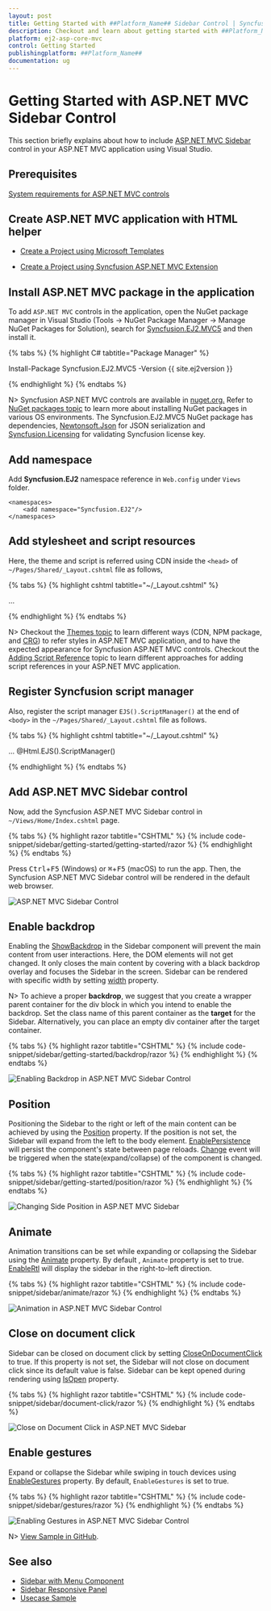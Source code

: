 ```yaml
---
layout: post
title: Getting Started with ##Platform_Name## Sidebar Control | Syncfusion
description: Checkout and learn about getting started with ##Platform_Name## Sidebar control of Syncfusion Essential JS 2 and more details.
platform: ej2-asp-core-mvc
control: Getting Started
publishingplatform: ##Platform_Name##
documentation: ug
---
```



# Getting Started with ASP.NET MVC Sidebar Control

This section briefly explains about how to include [ASP.NET MVC Sidebar](https://www.syncfusion.com/aspnet-mvc-ui-controls/sidebar) control in your ASP.NET MVC application using Visual Studio.

## Prerequisites

[System requirements for ASP.NET MVC controls](https://ej2.syncfusion.com/aspnetmvc/documentation/system-requirements)

## Create ASP.NET MVC application with HTML helper

* [Create a Project using Microsoft Templates](https://learn.microsoft.com/en-us/aspnet/mvc/overview/getting-started/introduction/getting-started#create-your-first-app)

* [Create a Project using Syncfusion ASP.NET MVC Extension](https://ej2.syncfusion.com/aspnetmvc/documentation/getting-started/project-template)

## Install ASP.NET MVC package in the application

To add `ASP.NET MVC` controls in the application, open the NuGet package manager in Visual Studio (Tools → NuGet Package Manager → Manage NuGet Packages for Solution), search for [Syncfusion.EJ2.MVC5](https://www.nuget.org/packages/Syncfusion.EJ2.MVC5) and then install it.

{% tabs %}
{% highlight C# tabtitle="Package Manager" %}

Install-Package Syncfusion.EJ2.MVC5 -Version {{ site.ej2version }}

{% endhighlight %}
{% endtabs %}

N> Syncfusion ASP.NET MVC controls are available in [nuget.org.](https://www.nuget.org/packages?q=syncfusion.EJ2) Refer to [NuGet packages topic](https://ej2.syncfusion.com/aspnetmvc/documentation/nuget-packages) to learn more about installing NuGet packages in various OS environments. The Syncfusion.EJ2.MVC5 NuGet package has dependencies, [Newtonsoft.Json](https://www.nuget.org/packages/Newtonsoft.Json/) for JSON serialization and [Syncfusion.Licensing](https://www.nuget.org/packages/Syncfusion.Licensing/) for validating Syncfusion license key.

## Add namespace

Add **Syncfusion.EJ2** namespace reference in `Web.config` under `Views` folder.

```
<namespaces>
    <add namespace="Syncfusion.EJ2"/>
</namespaces>
```

## Add stylesheet and script resources

Here, the theme and script is referred using CDN inside the `<head>` of `~/Pages/Shared/_Layout.cshtml` file as follows,

{% tabs %}
{% highlight cshtml tabtitle="~/_Layout.cshtml" %}

<head>
    ...
    <!-- Syncfusion ASP.NET MVC controls styles -->
    <link rel="stylesheet" href="https://cdn.syncfusion.com/ej2/{{ site.ej2version }}/fluent.css" />
    <!-- Syncfusion ASP.NET MVC controls scripts -->
    <script src="https://cdn.syncfusion.com/ej2/{{ site.ej2version }}/dist/ej2.min.js"></script>
</head>

{% endhighlight %}
{% endtabs %}

N> Checkout the [Themes topic](https://ej2.syncfusion.com/aspnetmvc/documentation/appearance/theme) to learn different ways (CDN, NPM package, and [CRG](https://ej2.syncfusion.com/aspnetmvc/documentation/common/custom-resource-generator)) to refer styles in ASP.NET MVC application, and to have the expected appearance for Syncfusion ASP.NET MVC controls. Checkout the [Adding Script Reference](https://ej2.syncfusion.com/aspnetmvc/documentation/common/adding-script-references) topic to learn different approaches for adding script references in your ASP.NET MVC application.

## Register Syncfusion script manager

Also, register the script manager `EJS().ScriptManager()` at the end of `<body>` in the `~/Pages/Shared/_Layout.cshtml` file as follows.

{% tabs %}
{% highlight cshtml tabtitle="~/_Layout.cshtml" %}

<body>
...
    <!-- Syncfusion ASP.NET MVC Script Manager -->
    @Html.EJS().ScriptManager()
</body>

{% endhighlight %}
{% endtabs %}

## Add ASP.NET MVC Sidebar control

Now, add the Syncfusion ASP.NET MVC Sidebar control in `~/Views/Home/Index.cshtml` page.

{% tabs %}
{% highlight razor tabtitle="CSHTML" %}
{% include code-snippet/sidebar/getting-started/getting-started/razor %}
{% endhighlight %}
{% endtabs %}

Press <kbd>Ctrl</kbd>+<kbd>F5</kbd> (Windows) or <kbd>⌘</kbd>+<kbd>F5</kbd> (macOS) to run the app. Then, the Syncfusion ASP.NET MVC Sidebar control will be rendered in the default web browser.

![ASP.NET MVC Sidebar Control](images/getting_started.png)

## Enable backdrop

Enabling the [ShowBackdrop](https://help.syncfusion.com/cr/aspnetmvc-js2/Syncfusion.EJ2.Navigations.Sidebar.html#Syncfusion_EJ2_Navigations_Sidebar_ShowBackdrop) in the Sidebar component will prevent the main content from user interactions. Here, the DOM elements will not get changed. It only closes the main content by covering with a black backdrop overlay and focuses the Sidebar in the screen. Sidebar can be rendered with specific width by setting [width](https://help.syncfusion.com/cr/aspnetmvc-js2/Syncfusion.EJ2.Navigations.Sidebar.html#Syncfusion_EJ2_Navigations_Sidebar_Width) property.

N> To achieve a proper **backdrop**, we suggest that you create a wrapper parent container for the div block in which you intend to enable the backdrop. Set the class name of this parent container as the **target** for the Sidebar. Alternatively, you can place an empty div container after the target container.

{% tabs %}
{% highlight razor tabtitle="CSHTML" %}
{% include code-snippet/sidebar/getting-started/backdrop/razor %}
{% endhighlight %}
{% endtabs %}

![Enabling Backdrop in ASP.NET MVC Sidebar Control](images/backdrop.png)

## Position

Positioning the Sidebar to the right or left of the main content can be achieved by using the [Position](https://help.syncfusion.com/cr/aspnetmvc-js2/Syncfusion.EJ2.Navigations.Sidebar.html#Syncfusion_EJ2_Navigations_Sidebar_Position) property. If the position is not set, the Sidebar will expand from the left to the body element. [EnablePersistence](https://help.syncfusion.com/cr/aspnetmvc-js2/Syncfusion.EJ2.Navigations.Sidebar.html#Syncfusion_EJ2_Navigations_Sidebar_EnablePersistence) will persist the component's state between page reloads. [Change](https://help.syncfusion.com/cr/aspnetmvc-js2/Syncfusion.EJ2.Navigations.Sidebar.html#Syncfusion_EJ2_Navigations_Sidebar_Change) event will be triggered when the state(expand/collapse) of the component is changed.

{% tabs %}
{% highlight razor tabtitle="CSHTML" %}
{% include code-snippet/sidebar/getting-started/position/razor %}
{% endhighlight %}
{% endtabs %}

![Changing Side Position in ASP.NET MVC Sidebar](images/position.png)

## Animate

Animation transitions can be set while expanding or collapsing the Sidebar using the [Animate](https://help.syncfusion.com/cr/aspnetmvc-js2/Syncfusion.EJ2.Navigations.Sidebar.html#Syncfusion_EJ2_Navigations_Sidebar_Animate) property. By default , `Animate` property is set to true. [EnableRtl](https://help.syncfusion.com/cr/aspnetmvc-js2/Syncfusion.EJ2.Navigations.Sidebar.html#Syncfusion_EJ2_Navigations_Sidebar_EnableRtl) will display the sidebar in the right-to-left direction.

{% tabs %}
{% highlight razor tabtitle="CSHTML" %}
{% include code-snippet/sidebar/animate/razor %}
{% endhighlight %}
{% endtabs %}

![Animation in ASP.NET MVC Sidebar Control](images/backdrop.png)

## Close on document click

Sidebar can be closed on document click by setting [CloseOnDocumentClick](https://help.syncfusion.com/cr/aspnetmvc-js2/Syncfusion.EJ2.Navigations.Sidebar.html#Syncfusion_EJ2_Navigations_Sidebar_CloseOnDocumentClick) to true. If this property is not set, the Sidebar will not close on document click since its default value is false. Sidebar can be kept opened during rendering using [IsOpen](https://help.syncfusion.com/cr/aspnetmvc-js2/Syncfusion.EJ2.Navigations.Sidebar.html#Syncfusion_EJ2_Navigations_Sidebar_IsOpen) property.

{% tabs %}
{% highlight razor tabtitle="CSHTML" %}
{% include code-snippet/sidebar/document-click/razor %}
{% endhighlight %}
{% endtabs %}

![Close on Document Click in ASP.NET MVC Sidebar](images/document-click.png)

## Enable gestures

Expand or collapse the Sidebar while swiping in touch devices using [EnableGestures](https://help.syncfusion.com/cr/aspnetmvc-js2/Syncfusion.EJ2.Navigations.Sidebar.html#Syncfusion_EJ2_Navigations_Sidebar_EnableGestures) property. By default, `EnableGestures` is set to true.

{% tabs %}
{% highlight razor tabtitle="CSHTML" %}
{% include code-snippet/sidebar/gestures/razor %}
{% endhighlight %}
{% endtabs %}

![Enabling Gestures in ASP.NET MVC Sidebar Control](images/backdrop.png)

N> [View Sample in GitHub](https://github.com/SyncfusionExamples/ASP-NET-MVC-Getting-Started-Examples/tree/main/Sidebar/ASP.NET%20MVC%20Razor%20Examples).

## See also

* [Sidebar with Menu Component](https://ej2.syncfusion.com/aspnetmvc/Sidebar/SidebarWithMenu#/material)
* [Sidebar Responsive Panel](https://ej2.syncfusion.com/aspnetmvc/Sidebar/PanelWithResponsive#/material)
* [Usecase Sample](https://ej2.syncfusion.com/showcase/aspnetmvc/webmail/ )
